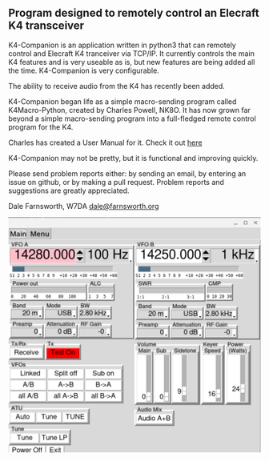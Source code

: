 ## Program designed to remotely control an Elecraft K4 transceiver

K4-Companion is an application written in python3 that can remotely
control and Elecraft K4 tranceiver via TCP/IP.  It currently controls
the main K4 features and is very useable as is, but new features are
being added all the time.  K4-Companion is very configurable.

The ability to receive audio from the K4 has recently been added.

K4-Companion began life as a simple macro-sending program called
K4Macro-Python, created by Charles Powell, NK8O. It has now grown far
beyond a simple macro-sending program into a full-fledged remote control
program for the K4.

Charles has created a User Manual for it. Check it out
[here](https://github.com/DaleFarnsworth/K4-Companion/blob/main/Documentation/K4%20Companion%20User%20Manual.pdf)

K4-Companion may not be pretty, but it is functional and improving
quickly.

Please send problem reports either: by sending an email, by entering
an issue on github, or by making a pull request. Problem reports and
suggestions are greatly appreciated.

Dale Farnsworth, W7DA
dale@farnsworth.org

![Screenshot](images/screenshot.png)
